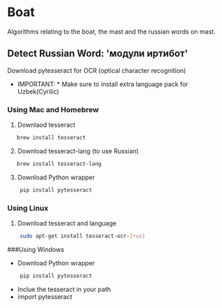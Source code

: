 # Boat

Algorithms relating to the boat, the mast and the russian words on mast.

## Detect Russian Word: 'модули иртибот'

Download pytesseract for OCR (optical character recognition)

* IMPORTANT: * Make sure to install extra language pack for Uzbek(Cyrilic)

### Using Mac and Homebrew

1.  Downlaod tesseract

```bash
   brew install tesseract
```

2.  Download tesseract-lang (to use Russian)

```bash
   brew install tesseract-lang
```

3.  Download Python wrapper

```bash
    pip install pytesseract
```

### Using Linux

1.  Download tesseract and language

```bash
    sudo apt-get install tesseract-ocr-[rus]
```

###Using Windows

* Download Python wrapper

```bash
    pip install pytesseract
```
* Inclue the tesseract in your path
* import pytesseract